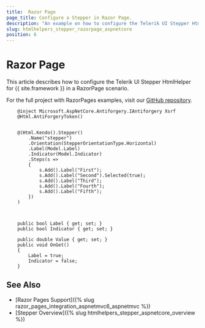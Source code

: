 ```yaml
---
title:  Razor Page
page_title: Configure a Stepper in Razor Page.
description: "An example on how to configure the Telerik UI Stepper HtmlHelper for {{ site.framework }} in a Razor Page."
slug: htmlhelpers_stepper_razorpage_aspnetcore
position: 6
---
```


# Razor Page

This article describes how to configure the Telerik UI Stepper HtmlHelper for {{ site.framework }} in a RazorPage scenario.

For the full project with RazorPages examples, visit our [GitHub repository](https://github.com/telerik/ui-for-aspnet-core-examples/tree/master/Telerik.Examples.RazorPages).

```tab-RazorPage(csthml)        
    @inject Microsoft.AspNetCore.Antiforgery.IAntiforgery Xsrf
	@Html.AntiForgeryToken()
	
	
	@(Html.Kendo().Stepper()
        .Name("stepper")
        .Orientation(StepperOrientationType.Horizontal)
        .Label(Model.Label)
        .Indicator(Model.Indicator)
        .Steps(s =>
        {
            s.Add().Label("First");
            s.Add().Label("Second").Selected(true);
            s.Add().Label("Third");
            s.Add().Label("Fourth");
            s.Add().Label("Fifth");
        })
    )
	
```
```tab-PageModel(cshtml.cs)      
	
	public bool Label { get; set; }
    public bool Indicator { get; set; }

    public double Value { get; set; }
    public void OnGet()
    {            
        Label = true;
        Indicator = false;
    }
```

## See Also

* [Razor Pages Support]({% slug razor_pages_integration_aspnetmvc6_aspnetmvc %})
* [Stepper Overview]({% slug htmlhelpers_stepper_aspnetcore_overview %})

